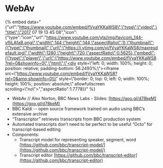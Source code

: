 # WebAv

{% embed data="{\"url\":\"https://www.youtube.com/embed/fVyaYKKaWS8\",\"type\":\"video\",\"title\":\"2017 07 19 13 45 08\",\"icon\":{\"type\":\"icon\",\"url\":\"https://www.youtube.com/yts/img/favicon\_144-vfliLAfaB.png\",\"width\":144,\"height\":144,\"aspectRatio\":1},\"thumbnail\":{\"type\":\"thumbnail\",\"url\":\"https://i.ytimg.com/vi/fVyaYKKaWS8/maxresdefault.jpg\",\"width\":1280,\"height\":720,\"aspectRatio\":0.5625},\"embed\":{\"type\":\"player\",\"url\":\"https://www.youtube.com/embed/fVyaYKKaWS8?rel=0&showinfo=0\",\"html\":\"<div style=\\\"left: 0; width: 100%; height: 0; position: relative; padding-bottom: 56.2493%;\\\"><iframe src=\\\"https://www.youtube.com/embed/fVyaYKKaWS8?rel=0&amp;showinfo=0\\\" style=\\\"border: 0; top: 0; left: 0; width: 100%; height: 100%; position: absolute;\\\" allowfullscreen scrolling=\\\"no\\\"></iframe></div>\",\"aspectRatio\":1.7778}}" %}

* WebAv // Alex Norton, BBC News Labs - Slides: [https://goo.gl/d78keM](https://goo.gl/d78keM) 
* BBC Kaldi -- open source framework trained on audio using BBC’s extensive archive
* “Transcriptor” retrieves transcripts from BBC production system
* Automated transcripts don’t need to be perfect to be useful “Octo” for transcript-based editing
* Components:
  * Transcript model for representing speaker, segment, word [https://github.com/bbc/transcript-model/](https://github.com/bbc/transcript-model/)
  * Transcript editor [https://github.com/bbc/transcript-editor](https://github.com/bbc/transcript-editor)

